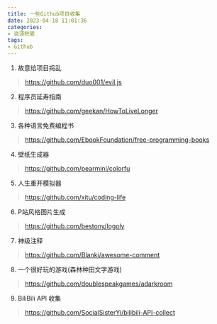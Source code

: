 ```yaml
---
title: 一些Github项目收集
date: 2023-04-18 11:01:36
categories:
- 资源积累
tags: 
- Github
---
```


1. 故意给项目捣乱
> https://github.com/duo001/evil.js

2. 程序员延寿指南
> https://github.com/geekan/HowToLiveLonger

3. 各种语言免费编程书
> https://github.com/EbookFoundation/free-programming-books

4. 壁纸生成器
> https://github.com/pearmini/colorfu

5. 人生重开模拟器
> https://github.com/xitu/coding-life

6. P站风格图片生成
> https://github.com/bestony/logoly

7. 神级注释
> https://github.com/Blankj/awesome-comment

8. 一个很好玩的游戏(森林种田文字游戏)
> https://github.com/doublespeakgames/adarkroom


9. BiliBili API 收集
> https://github.com/SocialSisterYi/bilibili-API-collect

